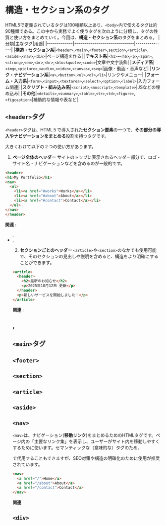 # 構造・セクション系のタグ
HTML5で定義されているタグは100種類以上あり、`<body>`内で使えるタグは約90種類である。この中から実務でよく使うタグを次のように分類し、タグの性質と使い方をまとめていく。今回は、**構造・セクション系**のタグをまとめる。
|分類|主なタグ|用途|
|-------------|------------------------------|---------------|
|**構造・セクション系**|`<header>`,`<main>`,`<footer>`,`section>`,`<article>`,`<aside>`,`<nav>`,`<div>`|ページ構造を作る|
|**テキスト系**|`<h1>`~`<h6>`,`<p>`,`<span>`,`<strong>`,`<em>`,`<br>`,`<hr>`,`<blockquote>`,`<code>`|文章や文字装飾|
|**メディア系**|`<img>`,`<picture>`,`<audio>`,`<video>`,`<canvas>`,`<svg>`|画像・動画・音声など|
|**リンク・ナビゲーション系**|`<a>`,`<button>`,`<ul>`,`<ol>`,`<li>`|リンクやメニュー|
|**フォーム・入力系**|`<form>`,`<input>`,`<textarea>`,`<select>`,`<option>`,`<label>`|入力フォーム関連|
|**スクリプト・組み込み系**|`<script>`,`<noscript>`,`<template>`|JSなどの埋め込み|
|**その他**|`<details>`,`<summary>`,`<table>`,`<tr>`,`<td>`,`<figure>`,`<figcaption>`|補助的な情報や表など|

## `<header>`タグ
`<header>`タグは、HTML５で導入された**セクション要素**の一つで、**その部分の導入やナビゲーションをまとめる**役割を持つタグです。

大きくわけて以下の２つの使い方があります。
1. **ページ全体のヘッダー**
  サイトのトップに表示されるヘッダー部分で、ロゴ・サイト名・ナビゲーションなどを含めるのが一般的です。
  ```html
  <header>
  <h1>My Portfolio</h1>
  <nav>
    <ul>
      <li><a href="#works">Works</a></li>
      <li><a href="#about">About</a></li>
      <li><a href="#contact">Contact</a></li>
    </ul>
  </nav>
</header>
```
**関連** : [<ul>](topics/HTML/body/link.md) , [<li>](topics/HTML/body/link.md) , [<a>](topics/HTML/body/link.md)

2. **セクションごとのヘッダー**
`<article>`や`<section>`のなかでも使用可能で、そのセクションの見出しや説明を含めると、構造をより明確にすることができます。
```html
<article>
  <header>
    <h2>最新のお知らせ</h2>
    <p>2025年10月12日 更新</p>
  </header>
  <p>新しいサービスを開始しました！</p>
</article>
```
**関連** : [<h2>](topics/HTML/body/text.md) , [<p>](topics/HTML/body/text.md)

## `<main>`タグ

## `<footer>`

## `<section>`


## `<article>`


## `<aside>`


## `<nav>`
`<nav>`は、ナビゲーション(**移動リンク**)をまとめるためのHTMLタグです。ページ内の「主要なリンク集」を表示し、ユーザーがサイト内を移動しやすくするために使います。セマンティックな（意味的な）タグのため、<div>で代用することもできますが、SEO対策や構造の明確化のために使用が推奨されています。
```html
<nav>
  <a href="/">Home</a>
  <a href="/about">About</a>
  <a href="/contact">Contact</a>
</nav>
```
**関連** [<a>](link.md)
## `<div>`


